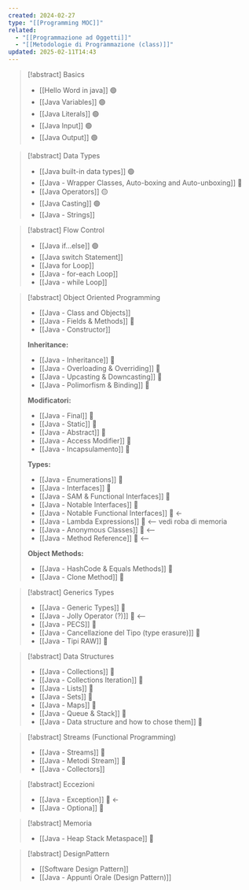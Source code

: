```yaml
---
created: 2024-02-27
type: "[[Programming MOC]]"
related:
  - "[[Programmazione ad Oggetti]]"
  - "[[Metodologie di Programmazione (class)]]"
updated: 2025-02-11T14:43
---
```

>[!abstract] Basics
>- [[Hello Word in java]] 🟢
>- [[Java Variables]] 🟢 
>- [[Java Literals]] 🟢
>- [[Java Input]] 🟢
>- [[Java Output]] 🟢

>[!abstract] Data Types
>- [[Java built-in data types]] 🟢
>- [[Java - Wrapper Classes, Auto-boxing and Auto-unboxing]] 🔵
>- [[Java Operators]] 🟡
>- [[Java Casting]] 🟢
>- [[Java - Strings]]

>[!abstract] Flow Control
>- [[Java if...else]] 🟢
>- ﻿﻿[[Java switch Statement]]
>- [[Java for Loop]]
>- [[Java - for-each Loop]]
>- [[Java - while Loop]]

>[!abstract] Object Oriented Programming
>- [[Java - Class and Objects]]
>- [[Java - Fields & Methods]] 🔵
>- [[Java - Constructor]]
> 
> **Inheritance:**
>- [[Java - Inheritance]] 🔵
>- [[Java - Overloading & Overriding]] 🔵
>- [[Java - Upcasting & Downcasting]] 🔵
>- [[Java - Polimorfism & Binding]] 🔵
>
> **Modificatori:**
>- [[Java - Final]] 🔵
>- [[Java - Static]] 🔵
>- [[Java - Abstract]] 🔵
>- [[Java - Access Modifier]] 🔵
>- [[Java - Incapsulamento]] 🔵
> 
> **Types:**
>- [[Java - Enumerations]] 🔵
>- [[Java - Interfaces]] 🔵
>- [[Java - SAM & Functional Interfaces]] 🔵
>- [[Java - Notable Interfaces]] 🔵
>- [[Java - Notable Functional Interfaces]] 🔵 <-
>- [[Java - Lambda Expressions]] 🔵 <-- vedi roba di memoria
>- [[Java - Anonymous Classes]] 🔵 <--
>- [[Java -  Method Reference]] 🔵 <--
>
>**Object Methods:**  
>- [[Java - HashCode & Equals Methods]] 🔵
>- [[Java - Clone Method]] 🔵

>[!abstract] Generics Types
>- [[Java - Generic Types]] 🔵
>- [[Java - Jolly Operator (?)]] 🔵 <--
>- [[Java - PECS]] 🔵
>- [[Java - Cancellazione del Tipo  (type erasure)]] 🔵
>- [[Java - Tipi RAW]] 🔵
 
>[!abstract] Data Structures
>- [[Java - Collections]] 🔵
>- [[Java - Collections Iteration]] 🔵
>- [[Java - Lists]] 🔵
>- [[Java - Sets]] 🔵
>- [[Java - Maps]] 🔵
>- [[Java - Queue & Stack]] 🔵
>- [[Java - Data structure and how to chose them]] 🔵
 
>[!abstract] Streams (Functional Programming)
>- [[Java - Streams]] 🔵
>- [[Java - Metodi Stream]] 🔵
>- [[Java - Collectors]]

>[!abstract] Eccezioni
>- [[Java - Exception]] 🔵 <-
>- [[Java - Optiona]] 🔵

>[!abstract] Memoria
>- [[Java - Heap Stack Metaspace]] 🔵


>[!abstract] DesignPattern
>
>- [[Software Design Pattern]]
>- [[Java - Appunti Orale (Design Pattern)]]